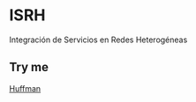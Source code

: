 # ISRH
Integración de Servicios en Redes Heterogéneas

## Try me
[Huffman](https://adrioter94.github.io/ISRH/Huffman/huffman.html)
